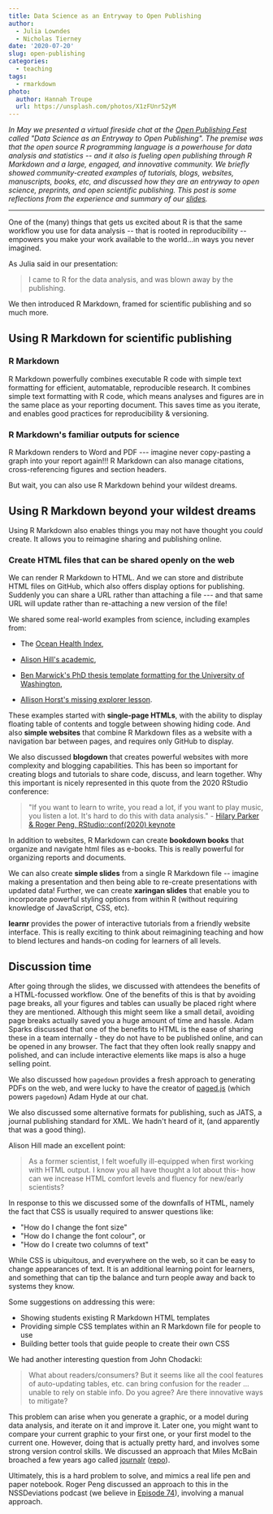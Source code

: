 ```yaml
---
title: Data Science as an Entryway to Open Publishing
author: 
  - Julia Lowndes
  - Nicholas Tierney
date: '2020-07-20'
slug: open-publishing
categories:
  - teaching
tags:
  - rmarkdown
photo:
  author: Hannah Troupe
  url: https://unsplash.com/photos/X1zFUnr52yM
---
```


*In May we presented a virtual fireside chat at the [Open Publishing Fest](https://openpublishingfest.org/) called "Data Science as an Entryway to Open Publishing". The premise was that the open source R programming language is a powerhouse for data analysis and statistics -- and it also is fueling open publishing through R Markdown and a large, engaged, and innovative community. We briefly showed community-created examples of tutorials, blogs, websites, manuscripts, books, etc, and discussed how they are an entryway to open science, preprints, and open scientific publishing. This post is some reflections from the experience and summary of our [slides](https://zenodo.org/record/3873698#.XtbQo8Z7nOQ).*

------------------------------------------------------------------------

One of the (many) things that gets us excited about R is that the same workflow you use for data analysis -- that is rooted in reproducibility -- empowers you make your work available to the world...in ways you never imagined.

As Julia said in our presentation:

> I came to R for the data analysis, and was blown away by the publishing.

We then introduced R Markdown, framed for scientific publishing and so much more.

## Using R Markdown for scientific publishing

### R Markdown

R Markdown powerfully combines executable R code with simple text formatting for efficient, automatable, reproducible research. It combines simple text formatting with R code, which means analyses and figures are in the same place as your reporting document. This saves time as you iterate, and enables good practices for reproducibility & versioning.

### R Markdown's familiar outputs for science

R Markdown renders to Word and PDF --- imagine never copy-pasting a graph into your report again!!! R Markdown can also manage citations, cross-referencing figures and section headers.

But wait, you can also use R Markdown behind your wildest dreams.

## Using R Markdown beyond your wildest dreams

Using R Markdown also enables things you may not have thought you *could* create. It allows you to reimagine sharing and publishing online.

### Create HTML files that can be shared openly on the web

We can render R Markdown to HTML. And we can store and distribute HTML files on GitHub, which also offers display options for publishing. Suddenly you can share a URL rather than attaching a file --- and that same URL will update rather than re-attaching a new version of the file!

We shared some real-world examples from science, including examples from:

+ The [Ocean Health Index](https://ohi-science.org/), 

+ [Alison Hill's academic](https://alison.rbind.io/post/2017-06-12-up-and-running-with-blogdown/), 

+ [Ben Marwick's PhD thesis template formatting for the University of Washington](https://github.com/benmarwick/huskydown), 

+ [Allison Horst's missing explorer lesson](https://allisonhorst.shinyapps.io/missingexplorer).

These examples started with **single-page HTMLs**, with the ability to display floating table of contents and toggle between showing hiding code. And also **simple websites** that combine R Markdown files as a website with a navigation bar between pages, and requires only GitHub to display.

We also discussed **blogdown** that creates powerful websites with more complexity and blogging capabilities. This has been so important for creating blogs and tutorials to share code, discuss, and learn together. Why this important is nicely represented in this quote from the 2020 RStudio conference:

> "If you want to learn to write, you read a lot, if you want to play music, you listen a lot. It's hard to do this with data analysis." - [Hilary Parker & Roger Peng, RStudio::conf(2020) keynote](<http://nssdeviations.com/100-live-from-rstudio-conf-2020>)

In addition to websites, R Markdown can create **bookdown books** that organize and navigate html files as e-books. This is really powerful for organizing reports and documents.

We can also create **simple slides** from a single R Markdown file -- imagine making a presentation and then being able to re-create presentations with updated data! Further, we can create **xaringan slides** that enable you to incorporate powerful styling options from within R (without requiring knowledge of JavaScript, CSS, etc).

**learnr** provides the power of interactive tutorials from a friendly website interface. This is really exciting to think about reimagining teaching and how to blend lectures and hands-on coding for learners of all levels.

## Discussion time

After going through the slides, we discussed with attendees the benefits of a HTML-focussed workflow. One of the benefits of this is that by avoiding page breaks, all your figures and tables can usually be placed right where they are mentioned. Although this might seem like a small detail, avoiding page breaks actually saved you a huge amount of time and hassle. Adam Sparks discussed that one of the benefits to HTML is the ease of sharing these in a team internally - they do not have to be published online, and can be opened in any browser. The fact that they often look really snappy and polished, and can include interactive elements like maps is also a huge selling point.

We also discussed how `pagedown` provides a fresh approach to generating PDFs on the web, and were lucky to have the creator of [paged.js]() (which powers `pagedown`) Adam Hyde at our chat.

We also discussed some alternative formats for publishing, such as JATS, a journal publishing standard for XML. We hadn't heard of it, (and apparently that was a good thing).

Alison Hill made an excellent point:

> As a former scientist, I felt woefully ill-equipped when first working with HTML output. I know you all have thought a lot about this- how can we increase HTML comfort levels and fluency for new/early scientists?

In response to this we discussed some of the downfalls of HTML, namely the fact that CSS is usually required to answer questions like:

-   "How do I change the font size"
-   "How do I change the font colour", or
-   "How do I create two columns of text"

While CSS is ubiquitous, and everywhere on the web, so it can be easy to change appearances of text. It is an additional learning point for learners, and something that can tip the balance and turn people away and back to systems they know.

Some suggestions on addressing this were:

-   Showing students existing R Markdown HTML templates
-   Providing simple CSS templates within an R Markdown file for people to use
-   Building better tools that guide people to create their own CSS

We had another interesting question from John Chodacki:

> What about readers/consumers? But it seems like all the cool features of auto-updating tables, etc. can bring confusion for the reader ... unable to rely on stable info. Do you agree? Are there innovative ways to mitigate?

This problem can arise when you generate a graphic, or a model during data analysis, and iterate on it and improve it. Later one, you might want to compare your current graphic to your first one, or your first model to the current one. However, doing that is actually pretty hard, and involves some strong version control skills. We discussed an approach that Miles McBain broached a few years ago called [journalr](https://ghcdn.rawgit.org/MilesMcBain/journalr/master/Journalling_tool_proposal.html) ([repo](https://github.com/MilesMcBain/journalr)).

Ultimately, this is a hard problem to solve, and mimics a real life pen and paper notebook. Roger Peng discussed an approach to this in the NSSDeviations podcast (we believe in [Episode 74](http://nssdeviations.com/74-i-draw-the-line-at-fans)), involving a manual approach.
